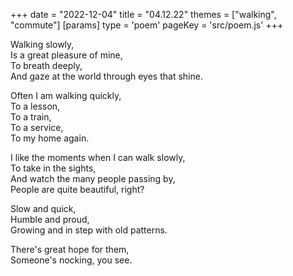 +++
date = "2022-12-04"
title = "04.12.22"
themes = ["walking", "commute"]
[params]
  type = 'poem'
  pageKey = 'src/poem.js'
+++

Walking slowly,  
Is a great pleasure of mine,  
To breath deeply,  
And gaze at the world through eyes that shine.  
  
Often I am walking quickly,  
To a lesson,  
To a train,  
To a service,  
To my home again.  
  
I like the moments when I can walk slowly,  
To take in the sights,  
And watch the many people passing by,  
People are quite beautiful, right?  
  
Slow and quick,  
Humble and proud,  
Growing and in step with old patterns.  
  
There's great hope for them,  
Someone's nocking, you see.
